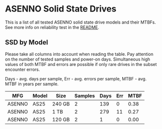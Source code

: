 ASENNO Solid State Drives
=========================

This is a list of all tested ASENNO solid state drive models and their MTBFs. See
more info on reliability test in the [README](https://github.com/linuxhw/SMART).

SSD by Model
------------

Please take all columns into account when reading the table. Pay attention on the
number of tested samples and power-on days. Simultaneous high values of both MTBF
and errors are possible if only rare drives in the subset encounter errors.

Days - avg. days per sample,
Err  - avg. errors per sample,
MTBF - avg. MTBF in years per sample.

| MFG       | Model              | Size   | Samples | Days  | Err   | MTBF |
|-----------|--------------------|--------|---------|-------|-------|------|
| ASENNO    | AS25               | 240 GB | 2       | 139   | 0     | 0.38   |
| ASENNO    | AS25               | 1 TB   | 2       | 279   | 11    | 0.27   |
| ASENNO    | AS25               | 120 GB | 2       | 1     | 0     | 0.00   |
